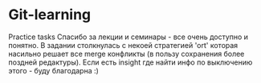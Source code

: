 # Git-learning
Practice tasks
Спасибо за лекции и семинары - все очень доступно и понятно. В задании столкнулась с некоей стратегией 'ort' которая насильно решает все merge конфликты (в пользу сохранения более поздней редактуры). Если есть insight где найти инфо по выключению этого - буду благодарна :)

